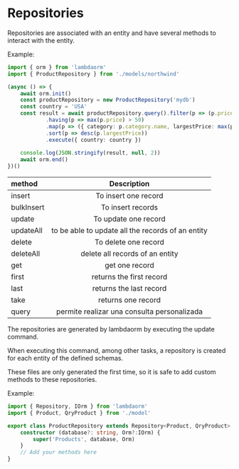 # Repositories

Repositories are associated with an entity and have several methods to interact with the entity.

Example:

```ts
import { orm } from 'lambdaorm'
import { ProductRepository } from './models/northwind'

(async () => {
	await orm.init()
	const productRepository = new ProductRepository('mydb')
	const country = 'USA'
	const result = await productRepository.query().filter(p => (p.price > 5 && p.supplier.country === country) || (p.inStock < 3))
			.having(p => max(p.price) > 50)
			.map(p => ({ category: p.category.name, largestPrice: max(p.price) }))
			.sort(p => desc(p.largestPrice))
			.execute({ country: country })
	
	console.log(JSON.stringify(result, null, 2))
	await orm.end()
})()
```

|method    		| Description																																						|
|:------------|:-------------------------------------------------------------------------------------:|
|insert				|To insert one record																																		|
|bulkInsert		|To insert records																																			|
|update				|To update one record 																																	|
|updateAll		|to be able to update all the records of an entity																			|
|delete				|To delete one record																																		|
|deleteAll		|delete all records of an entity																												|
|get					|get one record																																					|
|first				|returns the first record																																|
|last					|returns the last record																																|
|take					|returns one record																																			|
|query				|permite realizar una consulta personalizada 																						|

The repositories are generated by lambdaorm by executing the update command.

When executing this command, among other tasks, a repository is created for each entity of the defined schemas.

These files are only generated the first time, so it is safe to add custom methods to these repositories.

Example:

```ts
import { Repository, IOrm } from 'lambdaorm'
import { Product, QryProduct } from './model'

export class ProductRepository extends Repository<Product, QryProduct> {
	constructor (database?: string, Orm?:IOrm) {
		super('Products', database, Orm)
	}
	// Add your methods here
}
```
